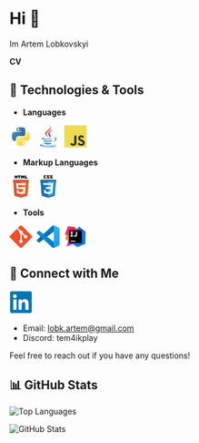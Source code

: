 # Hi 👋
Im Artem Lobkovskyi

**CV**

## 🔧 Technologies & Tools

- **Languages**

<div>
  <img src="https://github.com/devicons/devicon/blob/master/icons/python/python-original.svg" title="python" alt="python" width="40" height="40"/>&nbsp;
  <img src="https://github.com/devicons/devicon/blob/master/icons/java/java-original.svg" title="java" alt="java" width="40" height="40"/>&nbsp;
  <img src="https://github.com/devicons/devicon/blob/master/icons/javascript/javascript-original.svg" title="javascript" alt="javascript" width="40" height="40"/>&nbsp;
</div>

- **Markup Languages**
<div>
    <img src="https://github.com/devicons/devicon/blob/master/icons/html5/html5-original-wordmark.svg" title="html" alt="html" width="40" height="40"/>&nbsp;
    <img src="https://github.com/devicons/devicon/blob/master/icons/css3/css3-original-wordmark.svg" title="css" alt="css" width="40" height="40"/>&nbsp;
</div>

- **Tools**
<div>
  <img src="https://github.com/devicons/devicon/blob/master/icons/git/git-original.svg" title="git" alt="git" width="40" height="40"/>&nbsp;
  <img src="https://github.com/devicons/devicon/blob/master/icons/vscode/vscode-original.svg" title="vscode" alt="vscode" width="40" height="40"/>&nbsp;
  <img src="https://github.com/devicons/devicon/blob/master/icons/intellij/intellij-original.svg" title="intellij" alt="intellij" width="40" height="40"/>&nbsp;
</div>


## 🤝 Connect with Me

<a href="https://www.linkedin.com/in/artem-lobkovskyi-199411270/" target="_blank">
  <img src="https://github.com/devicons/devicon/blob/master/icons/linkedin/linkedin-original.svg" title="linkedin" alt="linkedin" width="40" height="40"/>
</a>


- Email: lobk.artem@gmail.com
- Discord: tem4ikplay

Feel free to reach out if you have any questions!

## 📊 GitHub Stats
![Top Languages](https://github-readme-stats.vercel.app/api/top-langs/?username=ArtemLobk&layout=compact)

![GitHub Stats](https://github-readme-stats.vercel.app/api?username=ArtemLobk&show_icons=true&hide_title=true)

